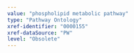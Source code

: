 ```yaml
---
value: "phospholipid metabolic pathway"
type: "Pathway Ontology"
xref-identifier: "0000155"
xref-dataSource: "PW"
level: "Obsolete"
---
```

